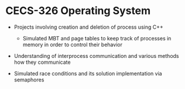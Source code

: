 # CECS-326 Operating System

- Projects involving creation and deletion of process using C++
  - Simulated MBT and page tables to keep track of processes in memory in order to control their behavior
  
- Understanding of interprocess communication and various methods how they communicate

- Simulated race conditions and its solution implementation via semaphores
